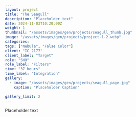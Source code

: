 ```yaml
---
layout: project
title: "The Seagull"
description: "Placeholder text"
date: 2024-11-03T10:20:00Z
weight: 1
thumbnail: "/assets/images/gen/projects/seagull_thumb.jpg"
image: "/assets/images/gen/projects/project-1-2.webp"
categories: 
tags: ["Nebula", "False Color"]
client: "IC 2177"
client_label: "Target"
role: "SHO"
role_label: "Filters"
time: "37 hours"
time_label: "Integration"
gallery:
  - image: "/assets/images/gen/projects/seagull_page.jpg"
    caption: "Placeholder Caption"
  
gallery_limit: 2
---
```


Placeholder text